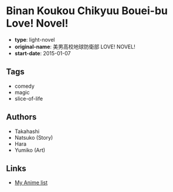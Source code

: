 # Binan Koukou Chikyuu Bouei-bu Love! Novel!

-   **type**: light-novel
-   **original-name**: 美男高校地球防衛部 LOVE! NOVEL!
-   **start-date**: 2015-01-07

## Tags

-   comedy
-   magic
-   slice-of-life

## Authors

-   Takahashi
-   Natsuko (Story)
-   Hara
-   Yumiko (Art)

## Links

-   [My Anime list](https://myanimelist.net/manga/85057/Binan_Koukou_Chikyuu_Bouei-bu_Love_Novel)
